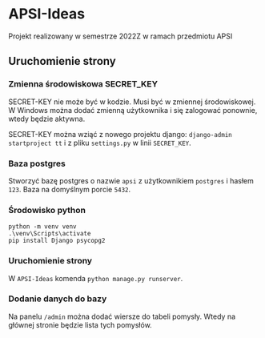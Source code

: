 # APSI-Ideas
Projekt realizowany w semestrze 2022Z w ramach przedmiotu APSI

## Uruchomienie strony

### Zmienna środowiskowa SECRET_KEY
SECRET-KEY nie może być w kodzie. Musi być w zmiennej środowiskowej. W Windows można dodać zmienną użytkownika i się zalogować ponownie, wtedy będzie aktywna.

SECRET-KEY można wziąć z nowego projektu django: `django-admin startproject tt` i z pliku `settings.py` w linii `SECRET_KEY`.

### Baza postgres
Stworzyć bazę postgres o nazwie `apsi` z użytkownikiem `postgres` i hasłem `123`. Baza na domyślnym porcie `5432`.

### Środowisko python
```
python -m venv venv
.\venv\Scripts\activate
pip install Django psycopg2
```

### Uruchomienie strony
W `APSI-Ideas` komenda `python manage.py runserver`.

### Dodanie danych do bazy
Na panelu `/admin` można dodać wiersze do tabeli pomysły. Wtedy na głównej stronie będzie lista tych pomysłów.